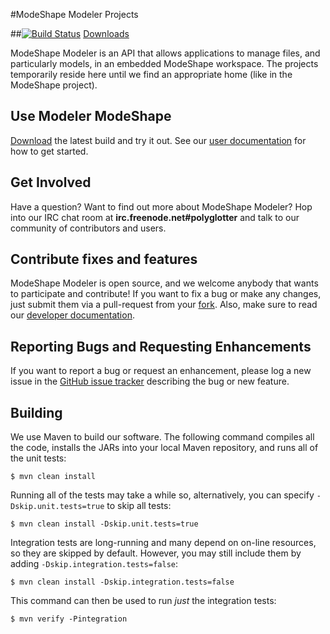#ModeShape Modeler Projects

##[![Build Status](https://drone.io/github.com/Polyglotter/modeshape-modeler/status.png)](https://drone.io/github.com/Polyglotter/modeshape-modeler/latest) [Downloads](https://drone.io/github.com/Polyglotter/modeshape-modeler/files)

ModeShape Modeler is an API that allows applications to manage files, and particularly models, in an embedded ModeShape workspace. The projects temporarily reside here until we find an appropriate home (like in the ModeShape project).

## Use Modeler ModeShape

[Download](https://drone.io/github.com/Polyglotter/modeshape-modeler/files) the latest build and try it out.  See our [user documentation](https://github.com/Polyglotter/modeshape-modeler/wiki/User-Documentation) for how to get started.

## Get Involved

Have a question? Want to find out more about ModeShape Modeler?  Hop into our IRC chat room at **irc.freenode.net#polyglotter** and talk to our community of contributors and users.

## Contribute fixes and features

ModeShape Modeler is open source, and we welcome anybody that wants to participate and contribute! If you want to fix a bug or make any changes, just submit them via a pull-request from your [fork](https://github.com/Polyglotter/modeshape-modeler/fork). Also, make sure to read our [developer documentation](https://github.com/Polyglotter/modeshape-modeler/wiki/Developer-Documentation).
  
## Reporting Bugs and Requesting Enhancements

If you want to report a bug or request an enhancement, please log a new issue in the [GitHub issue tracker](https://github.com/Polyglotter/modeshape-modeler/issues/new) describing the bug or new feature.

## Building

We use Maven to build our software. The following command compiles all the code, installs the JARs into your local Maven repository, and runs all of the unit tests:

	$ mvn clean install

Running all of the tests may take a while so, alternatively, you can specify `-Dskip.unit.tests=true` to skip all tests:

    $ mvn clean install -Dskip.unit.tests=true
    
Integration tests are long-running and many depend on on-line resources, so they are skipped by default. However, you may still include them by adding `-Dskip.integration.tests=false`:

    $ mvn clean install -Dskip.integration.tests=false
	
This command can then be used to run *just* the integration tests:

	$ mvn verify -Pintegration
